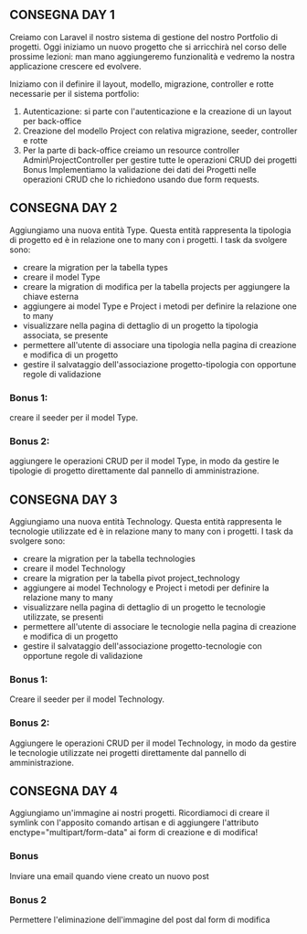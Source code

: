 ## CONSEGNA DAY 1

Creiamo con Laravel il nostro sistema di gestione del nostro Portfolio di progetti.
Oggi iniziamo un nuovo progetto che si arricchirà nel corso delle prossime lezioni: man mano aggiungeremo funzionalità e vedremo la nostra applicazione crescere ed evolvere.

Iniziamo con il definire il layout, modello, migrazione, controller e rotte necessarie per il sistema portfolio:

1. Autenticazione: si parte con l'autenticazione e la creazione di un layout per back-office
2. Creazione del modello Project con relativa migrazione, seeder, controller e rotte
3. Per la parte di back-office creiamo un resource controller Admin\ProjectController per gestire tutte le operazioni CRUD dei progetti
   Bonus
   Implementiamo la validazione dei dati dei Progetti nelle operazioni CRUD che lo richiedono usando due form requests.

## CONSEGNA DAY 2

Aggiungiamo una nuova entità Type. Questa entità rappresenta la tipologia di progetto ed è in relazione one to many con i progetti.
I task da svolgere sono:

-   creare la migration per la tabella types
-   creare il model Type
-   creare la migration di modifica per la tabella projects per aggiungere la chiave esterna
-   aggiungere ai model Type e Project i metodi per definire la relazione one to many
-   visualizzare nella pagina di dettaglio di un progetto la tipologia associata, se presente
-   permettere all'utente di associare una tipologia nella pagina di creazione e modifica di un progetto
-   gestire il salvataggio dell'associazione progetto-tipologia con opportune regole di validazione

### Bonus 1:

creare il seeder per il model Type.

### Bonus 2:

aggiungere le operazioni CRUD per il model Type, in modo da gestire le tipologie di progetto direttamente dal pannello di amministrazione.

## CONSEGNA DAY 3

Aggiungiamo una nuova entità Technology. Questa entità rappresenta le tecnologie utilizzate ed è in relazione many to many con i progetti.
I task da svolgere sono:

-   creare la migration per la tabella technologies
-   creare il model Technology
-   creare la migration per la tabella pivot project_technology
-   aggiungere ai model Technology e Project i metodi per definire la relazione many to many
-   visualizzare nella pagina di dettaglio di un progetto le tecnologie utilizzate, se presenti
-   permettere all'utente di associare le tecnologie nella pagina di creazione e modifica di un progetto
-   gestire il salvataggio dell'associazione progetto-tecnologie con opportune regole di validazione

### Bonus 1:

Creare il seeder per il model Technology.

### Bonus 2:

Aggiungere le operazioni CRUD per il model Technology, in modo da gestire le tecnologie utilizzate nei progetti direttamente dal pannello di amministrazione.

## CONSEGNA DAY 4

Aggiungiamo un'immagine ai nostri progetti.
Ricordiamoci di creare il symlink con l'apposito comando artisan e di aggiungere l'attributo enctype="multipart/form-data" ai form di creazione e di modifica!

### Bonus

Inviare una email quando viene creato un nuovo post

### Bonus 2

Permettere l'eliminazione dell'immagine del post dal form di modifica
